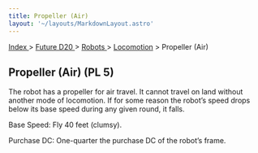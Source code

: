 ```yaml
---
title: Propeller (Air)
layout: '~/layouts/MarkdownLayout.astro'
---
```


[ Index ](/) > [ Future D20 ](/future.d20.srd) > [ Robots ](/future.d20.srd/robots) > [ Locomotion](/future.d20.srd/robots/locomotion) > Propeller (Air)

##  Propeller (Air) (PL 5)

The robot has a propeller for air travel. It cannot travel on land without
another mode of locomotion. If for some reason the robot’s speed drops below
its base speed during any given round, it falls.

Base Speed: Fly 40 feet (clumsy).

Purchase DC: One-quarter the purchase DC of the robot’s frame.

